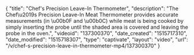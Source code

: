 {
    "title": "Chef's Precision Leave-In Thermometer",
    "description": "The Chef\u2019s Precision Leave-In Meat Thermometer provides accurate measurements (in \u00b0F and \u00b0C) while meat is being cooked by simply inserting the probe until the shaded area is covered and leaving the probe in the oven.",
    "videoid": "137300370",
    "date_created": "1515717310",
    "date_modified": "1515718307",
    "type": "captivate",
    "layout": "video",
    "url": "\/v\/chef-s-precision-leave-in-thermometer-mp4\/137300370"
}